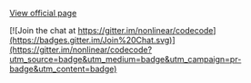 [View official page](http://nonlinear.github.io/codecode/)

[![Join the chat at https://gitter.im/nonlinear/codecode](https://badges.gitter.im/Join%20Chat.svg)](https://gitter.im/nonlinear/codecode?utm_source=badge&utm_medium=badge&utm_campaign=pr-badge&utm_content=badge)